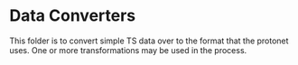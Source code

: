 # Data Converters
This folder is to convert simple TS data over to the format that the protonet uses.
One or more transformations may be used in the process.